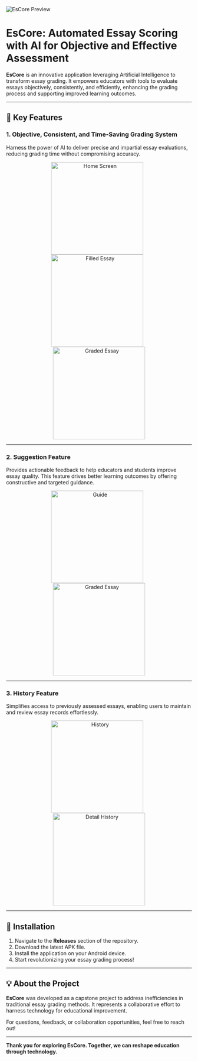 <img src="assets/EsCore.png" alt="EsCore Preview" align="center" />

# EsCore: Automated Essay Scoring with AI for Objective and Effective Assessment

**EsCore** is an innovative application leveraging Artificial Intelligence to transform essay grading. It empowers educators with tools to evaluate essays objectively, consistently, and efficiently, enhancing the grading process and supporting improved learning outcomes.

---

## 🌟 Key Features

### 1. Objective, Consistent, and Time-Saving Grading System
Harness the power of AI to deliver precise and impartial essay evaluations, reducing grading time without compromising accuracy.

<div align="center">
  <img src="assets/home.png" alt="Home Screen" width="250" style="margin-right: 10px;" />
  <img src="assets/filled_essay.png" alt="Filled Essay" width="250" style="margin-right: 10px;" />
  <img src="assets/result.png" alt="Graded Essay" width="250" />
</div>

---

### 2. Suggestion Feature
Provides actionable feedback to help educators and students improve essay quality. This feature drives better learning outcomes by offering constructive and targeted guidance.

<div align="center">
  <img src="assets/guide.png" alt="Guide" width="250" style="margin-right: 10px;" />
  <img src="assets/result.png" alt="Graded Essay" width="250" />
</div>

---

### 3. History Feature
Simplifies access to previously assessed essays, enabling users to maintain and review essay records effortlessly.

<div align="center">
  <img src="assets/history.png" alt="History" width="250" style="margin-right: 10px;" />
  <img src="assets/detail_history.png" alt="Detail History" width="250" />
</div>

---

## 📱 Installation

1. Navigate to the **Releases** section of the repository.
2. Download the latest APK file.
3. Install the application on your Android device.
4. Start revolutionizing your essay grading process!

---

## 💡 About the Project

**EsCore** was developed as a capstone project to address inefficiencies in traditional essay grading methods. It represents a collaborative effort to harness technology for educational improvement.

For questions, feedback, or collaboration opportunities, feel free to reach out!

---

**Thank you for exploring EsCore. Together, we can reshape education through technology.**
